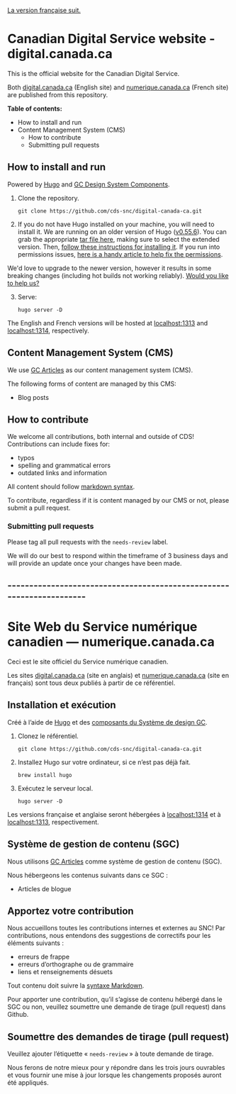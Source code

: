 [La version française suit.](#---------------------------------------------------------------------)

# Canadian Digital Service website - digital.canada.ca

This is the official website for the Canadian Digital Service. 

Both [digital.canada.ca](http://digital.canada.ca) (English site) and [numerique.canada.ca](http://numerique.canada.ca) (French site) are published from this repository.

**Table of contents:** 
* How to install and run
* Content Management System (CMS)
    * How to contribute
    * Submitting pull requests

## How to install and run

Powered by [Hugo](https://gohugo.io/) and [GC Design System Components](https://github.com/cds-snc/gcds-components).

1. Clone the repository.

   ```
   git clone https://github.com/cds-snc/digital-canada-ca.git
   ```

2. If you do not have Hugo installed on your machine, you will need to install it. We are running on an older version of Hugo ([v0.55.6](https://github.com/gohugoio/hugo/releases/tag/v0.55.6)). You can grab the appropriate [tar file here](https://github.com/gohugoio/hugo/releases/tag/v0.55.6), making sure to select the extended version. Then, [follow these instructions for installing it](https://bwaycer.github.io/hugo_tutorial.hugo/tutorials/installing-on-mac/#from-tarball). If you run into permissions issues, [here is a handy article to help fix the permissions](https://codewithhugo.com/catalina-permission-command-line-fix/).

We'd love to upgrade to the newer version, however it results in some breaking changes (including hot builds not working reliably). [Would you like to help us?](https://github.com/cds-snc/digital-canada-ca/issues/2052)

3. Serve:

   ```
   hugo server -D
   ```

The English and French versions will be hosted at [localhost:1313](http://localhost:1313) and [localhost:1314](http://localhost:1314), respectively.

## Content Management System (CMS)
We use [GC Articles](https://github.com/cds-snc/gc-articles) as our content management system (CMS). 

The following forms of content are managed by this CMS:
* Blog posts

## How to contribute

We welcome all contributions, both internal and outside of CDS! Contributions can include fixes for:
* typos
* spelling and grammatical errors
* outdated links and information 

All content should follow [markdown syntax](https://guides.github.com/features/mastering-markdown/).

To contribute, regardless if it is content managed by our CMS or not, please submit a pull request.

### Submitting pull requests

Please tag all pull requests with the `needs-review` label. 

We will do our best to respond within the timeframe of 3 business days and will provide an update once your changes have been made.

## ---------------------------------------------------------------------

# Site Web du Service numérique canadien — numerique.canada.ca

Ceci est le site officiel du Service numérique canadien.

Les sites [digital.canada.ca](http://digital.canada.ca/) (site en anglais) et [numerique.canada.ca](http://numerique.canada.ca/) (site en français) sont tous deux publiés à partir de ce référentiel.

## Installation et exécution

Créé à l’aide de [Hugo](https://gohugo.io/) et des [composants du Système de design GC](https://github.com/cds-snc/gcds-components).

1. Clonez le référentiel.

   ```
   git clone https://github.com/cds-snc/digital-canada-ca.git
   ```

2. Installez Hugo sur votre ordinateur, si ce n’est pas déjà fait.

   ```
   brew install hugo
   ```

3. Exécutez le serveur local.

   ```
   hugo server -D
   ```

Les versions française et anglaise seront hébergées à [localhost:1314](http://localhost:1314) et à [localhost:1313](http://localhost:1313), respectivement.

## Système de gestion de contenu (SGC)

Nous utilisons [GC Articles](https://github.com/cds-snc/gc-articles) comme système de gestion de contenu (SGC). 

Nous hébergeons les contenus suivants dans ce SGC :
* Articles de blogue

## Apportez votre contribution

Nous accueillons toutes les contributions internes et externes au SNC! Par contributions, nous entendons des suggestions de correctifs pour les éléments suivants :
* erreurs de frappe
* erreurs d’orthographe ou de grammaire
* liens et renseignements désuets 

Tout contenu doit suivre la [syntaxe Markdown](https://guides.github.com/features/mastering-markdown/).

Pour apporter une contribution, qu’il s’agisse de contenu hébergé dans le SGC ou non, veuillez soumettre une demande de tirage (pull request) dans Github.

## Soumettre des demandes de tirage (pull request)

Veuillez ajouter l’étiquette « `needs-review` » à toute demande de tirage. 

Nous ferons de notre mieux pour y répondre dans les trois jours ouvrables et vous fournir une mise à jour lorsque les changements proposés auront été appliqués.
